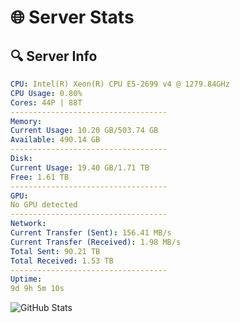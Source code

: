 # 🌐 Server Stats
## 🔍 Server Info
```yaml
CPU: Intel(R) Xeon(R) CPU E5-2699 v4 @ 1279.84GHz
CPU Usage: 0.80%
Cores: 44P | 88T
-----------------------------------
Memory:
Current Usage: 10.20 GB/503.74 GB
Available: 490.14 GB
-----------------------------------
Disk:
Current Usage: 19.40 GB/1.71 TB
Free: 1.61 TB
-----------------------------------
GPU:
No GPU detected
-----------------------------------
Network:
Current Transfer (Sent): 156.41 MB/s
Current Transfer (Received): 1.98 MB/s
Total Sent: 90.21 TB
Total Received: 1.53 TB
-----------------------------------
Uptime:
9d 9h 5m 10s
```
![GitHub Stats](https://img.shields.io/badge/Updated-2025-02-17_07:48:28-blue)